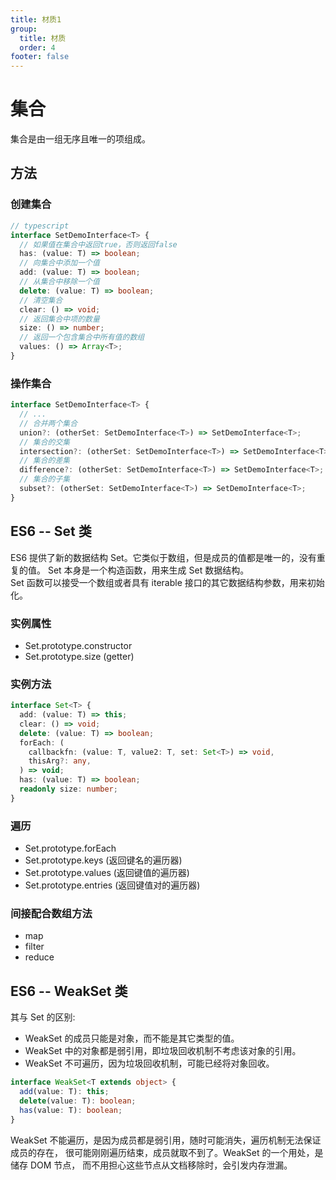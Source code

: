 ```yaml
---
title: 材质1
group:
  title: 材质
  order: 4
footer: false
---
```


# 集合

集合是由一组无序且唯一的项组成。

## 方法

### 创建集合

```typescript
// typescript
interface SetDemoInterface<T> {
  // 如果值在集合中返回true，否则返回false
  has: (value: T) => boolean;
  // 向集合中添加一个值
  add: (value: T) => boolean;
  // 从集合中移除一个值
  delete: (value: T) => boolean;
  // 清空集合
  clear: () => void;
  // 返回集合中项的数量
  size: () => number;
  // 返回一个包含集合中所有值的数组
  values: () => Array<T>;
}
```

### 操作集合

```typescript
interface SetDemoInterface<T> {
  // ...
  // 合并两个集合
  union?: (otherSet: SetDemoInterface<T>) => SetDemoInterface<T>;
  // 集合的交集
  intersection?: (otherSet: SetDemoInterface<T>) => SetDemoInterface<T>;
  // 集合的差集
  difference?: (otherSet: SetDemoInterface<T>) => SetDemoInterface<T>;
  // 集合的子集
  subset?: (otherSet: SetDemoInterface<T>) => SetDemoInterface<T>;
}
```

## ES6 -- Set 类

ES6 提供了新的数据结构 Set。它类似于数组，但是成员的值都是唯一的，没有重复的值。
Set 本身是一个构造函数，用来生成 Set 数据结构。
<br />
Set 函数可以接受一个数组或者具有 iterable 接口的其它数据结构参数，用来初始化。

### 实例属性

- Set.prototype.constructor
- Set.prototype.size (getter)

### 实例方法

```typescript
interface Set<T> {
  add: (value: T) => this;
  clear: () => void;
  delete: (value: T) => boolean;
  forEach: (
    callbackfn: (value: T, value2: T, set: Set<T>) => void,
    thisArg?: any,
  ) => void;
  has: (value: T) => boolean;
  readonly size: number;
}
```

### 遍历

- Set.prototype.forEach
- Set.prototype.keys (返回键名的遍历器)
- Set.prototype.values (返回键值的遍历器)
- Set.prototype.entries (返回键值对的遍历器)

### 间接配合数组方法

- map
- filter
- reduce

## ES6 -- WeakSet 类

其与 Set 的区别:

- WeakSet 的成员只能是对象，而不能是其它类型的值。
- WeakSet 中的对象都是弱引用，即垃圾回收机制不考虑该对象的引用。
- WeakSet 不可遍历，因为垃圾回收机制，可能已经将对象回收。

```typescript
interface WeakSet<T extends object> {
  add(value: T): this;
  delete(value: T): boolean;
  has(value: T): boolean;
}
```

WeakSet 不能遍历，是因为成员都是弱引用，随时可能消失，遍历机制无法保证成员的存在，
很可能刚刚遍历结束，成员就取不到了。WeakSet 的一个用处，是储存 DOM 节点，
而不用担心这些节点从文档移除时，会引发内存泄漏。
